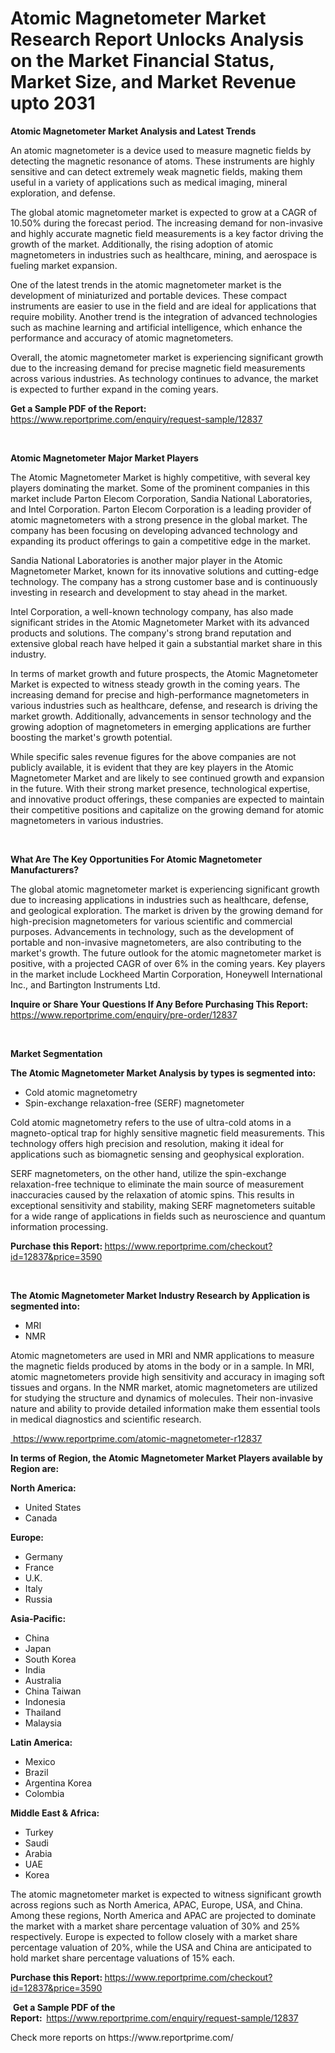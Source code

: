 <p><h1>Atomic Magnetometer Market Research Report Unlocks Analysis on the Market Financial Status, Market Size, and Market Revenue upto 2031</h1></p><p><strong>Atomic Magnetometer Market Analysis and Latest Trends</strong></p>
<p><p>An atomic magnetometer is a device used to measure magnetic fields by detecting the magnetic resonance of atoms. These instruments are highly sensitive and can detect extremely weak magnetic fields, making them useful in a variety of applications such as medical imaging, mineral exploration, and defense.</p><p>The global atomic magnetometer market is expected to grow at a CAGR of 10.50% during the forecast period. The increasing demand for non-invasive and highly accurate magnetic field measurements is a key factor driving the growth of the market. Additionally, the rising adoption of atomic magnetometers in industries such as healthcare, mining, and aerospace is fueling market expansion.</p><p>One of the latest trends in the atomic magnetometer market is the development of miniaturized and portable devices. These compact instruments are easier to use in the field and are ideal for applications that require mobility. Another trend is the integration of advanced technologies such as machine learning and artificial intelligence, which enhance the performance and accuracy of atomic magnetometers.</p><p>Overall, the atomic magnetometer market is experiencing significant growth due to the increasing demand for precise magnetic field measurements across various industries. As technology continues to advance, the market is expected to further expand in the coming years.</p></p>
<p><strong>Get a Sample PDF of the Report:&nbsp;</strong> <a href="https://www.reportprime.com/enquiry/request-sample/12837">https://www.reportprime.com/enquiry/request-sample/12837</a></p>
<p>&nbsp;</p>
<p><strong>Atomic Magnetometer Major Market Players</strong></p>
<p><p>The Atomic Magnetometer Market is highly competitive, with several key players dominating the market. Some of the prominent companies in this market include Parton Elecom Corporation, Sandia National Laboratories, and Intel Corporation. Parton Elecom Corporation is a leading provider of atomic magnetometers with a strong presence in the global market. The company has been focusing on developing advanced technology and expanding its product offerings to gain a competitive edge in the market. </p><p>Sandia National Laboratories is another major player in the Atomic Magnetometer Market, known for its innovative solutions and cutting-edge technology. The company has a strong customer base and is continuously investing in research and development to stay ahead in the market. </p><p>Intel Corporation, a well-known technology company, has also made significant strides in the Atomic Magnetometer Market with its advanced products and solutions. The company's strong brand reputation and extensive global reach have helped it gain a substantial market share in this industry.</p><p>In terms of market growth and future prospects, the Atomic Magnetometer Market is expected to witness steady growth in the coming years. The increasing demand for precise and high-performance magnetometers in various industries such as healthcare, defense, and research is driving the market growth. Additionally, advancements in sensor technology and the growing adoption of magnetometers in emerging applications are further boosting the market's growth potential.</p><p>While specific sales revenue figures for the above companies are not publicly available, it is evident that they are key players in the Atomic Magnetometer Market and are likely to see continued growth and expansion in the future. With their strong market presence, technological expertise, and innovative product offerings, these companies are expected to maintain their competitive positions and capitalize on the growing demand for atomic magnetometers in various industries.</p></p>
<p>&nbsp;</p>
<p><strong>What Are The Key Opportunities For Atomic Magnetometer Manufacturers?</strong></p>
<p><p>The global atomic magnetometer market is experiencing significant growth due to increasing applications in industries such as healthcare, defense, and geological exploration. The market is driven by the growing demand for high-precision magnetometers for various scientific and commercial purposes. Advancements in technology, such as the development of portable and non-invasive magnetometers, are also contributing to the market's growth. The future outlook for the atomic magnetometer market is positive, with a projected CAGR of over 6% in the coming years. Key players in the market include Lockheed Martin Corporation, Honeywell International Inc., and Bartington Instruments Ltd.</p></p>
<p><strong>Inquire or Share Your Questions If Any Before Purchasing This Report:</strong> <a href="https://www.reportprime.com/enquiry/pre-order/12837">https://www.reportprime.com/enquiry/pre-order/12837</a></p>
<p>&nbsp;</p>
<p><strong>Market Segmentation</strong></p>
<p><strong>The Atomic Magnetometer Market Analysis by types is segmented into:</strong></p>
<p><ul><li>Cold atomic magnetometry</li><li>Spin-exchange relaxation-free (SERF) magnetometer</li></ul></p>
<p><p>Cold atomic magnetometry refers to the use of ultra-cold atoms in a magneto-optical trap for highly sensitive magnetic field measurements. This technology offers high precision and resolution, making it ideal for applications such as biomagnetic sensing and geophysical exploration. </p><p>SERF magnetometers, on the other hand, utilize the spin-exchange relaxation-free technique to eliminate the main source of measurement inaccuracies caused by the relaxation of atomic spins. This results in exceptional sensitivity and stability, making SERF magnetometers suitable for a wide range of applications in fields such as neuroscience and quantum information processing.</p></p>
<p><strong>Purchase this Report:&nbsp;</strong><a href="https://www.reportprime.com/checkout?id=12837&price=3590">https://www.reportprime.com/checkout?id=12837&price=3590</a></p>
<p>&nbsp;</p>
<p><strong>The Atomic Magnetometer Market Industry Research by Application is segmented into:</strong></p>
<p><ul><li>MRI</li><li>NMR</li></ul></p>
<p><p>Atomic magnetometers are used in MRI and NMR applications to measure the magnetic fields produced by atoms in the body or in a sample. In MRI, atomic magnetometers provide high sensitivity and accuracy in imaging soft tissues and organs. In the NMR market, atomic magnetometers are utilized for studying the structure and dynamics of molecules. Their non-invasive nature and ability to provide detailed information make them essential tools in medical diagnostics and scientific research.</p></p>
<p><a href="https://www.reportprime.com/atomic-magnetometer-r12837">&nbsp;https://www.reportprime.com/atomic-magnetometer-r12837</a></p>
<p><strong>In terms of Region, the Atomic Magnetometer Market Players available by Region are:</strong></p>
<p>
    <p> <strong> North America: </strong>
        <ul>
            <li>United States</li>
            <li>Canada</li>
        </ul>
        </p> 
    <p> <strong> Europe: </strong>
        <ul>
            <li>Germany</li>
            <li>France</li>
            <li>U.K.</li>
            <li>Italy</li>
            <li>Russia</li>
        </ul>
        </p> 
    <p> <strong> Asia-Pacific: </strong>
        <ul>
            <li>China</li>
            <li>Japan</li>
            <li>South Korea</li>
            <li>India</li>
            <li>Australia</li>
            <li>China Taiwan</li>
            <li>Indonesia</li>
            <li>Thailand</li>
            <li>Malaysia</li>
        </ul>
        </p> 
    <p> <strong> Latin America: </strong>
        <ul>
            <li>Mexico</li>
            <li>Brazil</li>
            <li>Argentina Korea</li>
            <li>Colombia</li>
        </ul>
        </p> 
    <p> <strong> Middle East & Africa: </strong>
        <ul>
            <li>Turkey</li>
            <li>Saudi</li>
            <li>Arabia</li>
            <li>UAE</li>
            <li>Korea</li>
        </ul>
    </p>
    </p>
<p><p>The atomic magnetometer market is expected to witness significant growth across regions such as North America, APAC, Europe, USA, and China. Among these regions, North America and APAC are projected to dominate the market with a market share percentage valuation of 30% and 25% respectively. Europe is expected to follow closely with a market share percentage valuation of 20%, while the USA and China are anticipated to hold market share percentage valuations of 15% each.</p></p>
<p><strong>Purchase this Report: </strong><a href="https://www.reportprime.com/checkout?id=12837&price=3590">https://www.reportprime.com/checkout?id=12837&price=3590</a></p>
<p>&nbsp;<strong>Get a Sample PDF of the Report:&nbsp;&nbsp;</strong><a href="https://www.reportprime.com/enquiry/request-sample/12837">https://www.reportprime.com/enquiry/request-sample/12837</a></p>
<p><strong></strong></p>
<p>Check more reports on https://www.reportprime.com/</p>